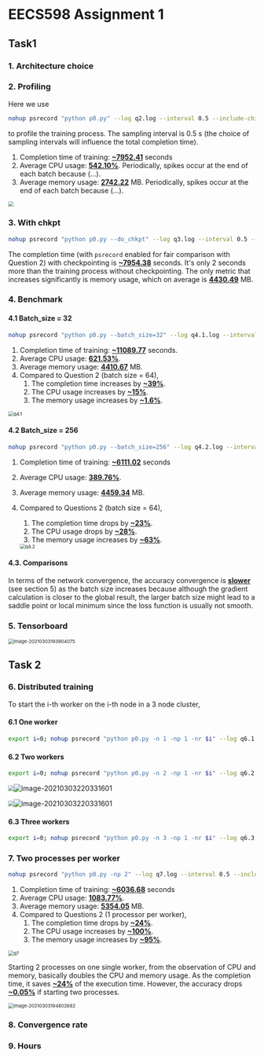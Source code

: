 # EECS598 Assignment 1

## Task1

### 1. Architecture choice

### 2. Profiling

Here we use

```sh
nohup psrecord "python p0.py" --log q2.log --interval 0.5 --include-children --plot plot.png &
```

to profile the training process. The sampling interval is 0.5 s (the choice of sampling intervals will influence the total completion time).

1. Completion time of training: **<u>~7952.41</u>** seconds
2. Average CPU usage: **<u>542.10%</u>**. Periodically, spikes occur at the end of each batch because (...).
3. Average memory usage: **<u>2742.22</u>** MB. Periodically, spikes occur at the end of each batch because (...).

<img src="/home/tianyi/Documents/21 Winter/EECS598/Assignment/eecs598-a1/q2.png" style="zoom:67%;" />

### 3. With chkpt

```sh
nohup psrecord "python p0.py --do_chkpt" --log q3.log --interval 0.5 --include-children --plot q3.png &
```

The completion time (with `psrecord` enabled for fair comparison with Question 2) with checkpointing is **<u>~7954.38</u>** seconds. It's only 2 seconds more than the training process without checkpointing. The only metric that increases significantly is memory usage, which on average is **<u>4430.49</u>** MB.

### 4. Benchmark

#### 4.1 Batch_size = 32

```sh
nohup psrecord "python p0.py --batch_size=32" --log q4.1.log --interval 0.5 --include-children --plot q4.1.png &
```

1. Completion time of training: **<u>~11089.77</u>** seconds.
2. Average CPU usage: **<u>621.53%</u>**. 
3. Average memory usage: **<u>4410.67</u>** MB.
4. Compared to Question 2 (batch size = 64),
   1. The completion time increases by **<u>~39%</u>**.
   2. The CPU usage increases by **<u>~15%</u>**.
   3. The memory usage increases by **<u>~1.6%</u>**.

<img src="/home/tianyi/Documents/21 Winter/EECS598/Assignment/eecs598-a1/q4.1.png" alt="q4.1" style="zoom:67%;" />

#### 4.2 Batch_size = 256

```sh
nohup psrecord "python p0.py --batch_size=256" --log q4.2.log --interval 0.5 --include-children --plot q4.2.png &
```

1. Completion time of training: **<u>~6111.02</u>** seconds

2. Average CPU usage: **<u>389.76%</u>**.

3. Average memory usage: **<u>4459.34</u>** MB.

4. Compared to Questions 2 (batch size = 64), 

   1. The completion time drops by **<u>~23%</u>**.
   2. The CPU usage drops by **<u>~28%</u>**.
   3. The memory usage increases by **<u>~63%</u>**.

   <img src="/home/tianyi/Documents/21 Winter/EECS598/Assignment/eecs598-a1/q4.2.png" alt="q4.2" style="zoom:67%;" />

#### 4.3. Comparisons

In terms of the network convergence, the accuracy convergence is **<u>slower</u>** (see section 5) as the batch size increases because although the gradient calculation is closer to the global result, the larger batch size might lead to a saddle point or local minimum since the loss function is usually not smooth.

### 5. Tensorboard

<img src="/home/tianyi/.config/Typora/typora-user-images/image-20210303193904075.png" alt="image-20210303193904075" style="zoom:67%;" />

## Task 2

### 6. Distributed training

To start the i-th worker on the i-th node in a 3 node cluster,

#### 6.1 One worker

```sh
export i=0; nohup psrecord "python p0.py -n 1 -np 1 -nr $i" --log q6.1.$i.log --interval 0.5 --include-children --plot q6.1.$i.png &
```



#### 6.2 Two workers

```sh
export i=0; nohup psrecord "python p0.py -n 2 -np 1 -nr $i" --log q6.2.$i.log --interval 0.5 --include-children --plot q6.2.$i.png &
```

<img src="/home/tianyi/Documents/21 Winter/EECS598/Assignment/eecs598-a1/q6.2.0.png" style="zoom:67%;" />![image-20210303220331601](/home/tianyi/.config/Typora/typora-user-images/image-20210303220331601.png)

<img src="/home/tianyi/Documents/21 Winter/EECS598/Assignment/eecs598-a1/q6.2.0.png" style="zoom:67%;" />![image-20210303220331601](/home/tianyi/.config/Typora/typora-user-images/image-20210303220331601.png)

#### 6.3 Three workers

```sh
export i=0; nohup psrecord "python p0.py -n 3 -np 1 -nr $i" --log q6.3.$i.log --interval 0.5 --include-children --plot q6.3.$i.png &
```



### 7. Two processes per worker

```sh
nohup psrecord "python p0.py -np 2" --log q7.log --interval 0.5 --include-children --plot q7.png &
```

1. Completion time of training: **<u>~6036.68</u>** seconds
2. Average CPU usage: **<u>1083.77%</u>**.
3. Average memory usage: **<u>5354.05</u>** MB.
4. Compared to Questions 2 (1 processor per worker), 
   1. The completion time drops by **<u>~24%</u>**.
   2. The CPU usage increases by **<u>~100%</u>**.
   3. The memory usage increases by **<u>~95%</u>**.

<img src="/home/tianyi/Documents/21 Winter/EECS598/Assignment/eecs598-a1/q7.png" alt="q7" style="zoom: 67%;" />

Starting 2 processes on one single worker, from the observation of CPU and memory, basically doubles the CPU and memory usage. As the completion time, it saves **<u>~24%</u>** of the execution time. However, the accuracy drops **<u>~0.05%</u>** if starting two processes.

<img src="/home/tianyi/.config/Typora/typora-user-images/image-20210303194802682.png" alt="image-20210303194802682" style="zoom:67%;" />

### 8. Convergence rate



### 9. Hours



